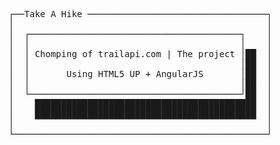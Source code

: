 <pre>
┌──Take A Hike ──────────────────────────────────┐
│                                                │
│  ┌────────────────────────────────────────┐    │
│  │                                        │    │
│  │ Chomping of trailapi.com | The project │██  │
│  │                                        │██  │
│  │       Using HTML5 UP + AngularJS       │██  │
│  │                                        │██  │
│  └────────────────────────────────────────┘██  │
│    ██████████████████████████████████████████  │
│    ██████████████████████████████████████████  │
│                                                │
└────────────────────────────────────────────────┘
</pre>
